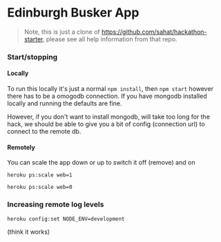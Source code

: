 Edinburgh Busker App
=======================


> Note, this is just a clone of https://github.com/sahat/hackathon-starter, please see all help information from that repo.


### Start/stopping

#### Locally

To run this locally it's just a normal `npm install`, then `npm start` however there has to be a omogodb connection. If you have mongodb installed locally and running the defaults are fine.

However, if you don't want to install mongodb, will take too long for the hack, we should be able to give you a bit of config (connection url) to connect to the remote db. 


#### Remotely
You can scale the app down or up to switch it off (remove) and on

    heroku ps:scale web=1

    heroku ps:scale web=0


### Increasing remote log levels

    heroku config:set NODE_ENV=development

(think it works)

